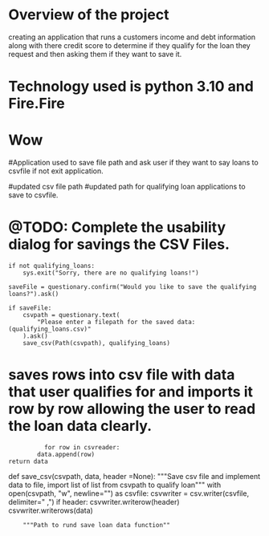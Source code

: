 
# Overview of the project 
creating an application that runs a customers income and debt information along with there credit
score to determine if they qualify for the loan they request and then asking them if they want to save it.

# Technology used is python 3.10 and Fire.Fire



# Wow

#Application used to save file path and ask user if they want to say loans to csvfile
if not exit application. 


#updated csv file path 
#updated path for qualifying loan applications to save to csvfile.

# @TODO: Complete the usability dialog for savings the CSV Files.
    
    if not qualifying_loans:
        sys.exit("Sorry, there are no qualifying loans!")

    saveFile = questionary.confirm("Would you like to save the qualifying loans?").ask()

    if saveFile:
        csvpath = questionary.text(
            "Please enter a filepath for the saved data: (qualifying_loans.csv)"
        ).ask()
        save_csv(Path(csvpath), qualifying_loans)
        
# saves rows into csv file with data that user qualifies for and imports it row by row allowing the user to read the loan data clearly. 
              for row in csvreader:
            data.append(row)
    return data
def save_csv(csvpath, data, header =None):
    """Save csv file and implement data to file, import list of list
    from csvpath to qualify loan"""
    with open(csvpath, "w", newline="") as csvfile:
        csvwriter = csv.writer(csvfile, delimiter=" ,")
        if header:
            csvwriter.writerow(header)
        csvwriter.writerows(data)
        
        """Path to rund save loan data function""
        
    
